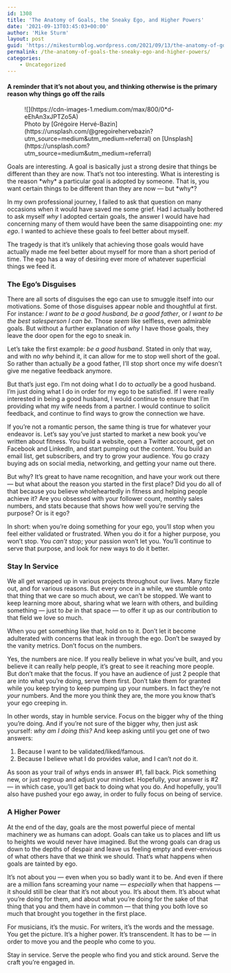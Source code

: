 ```yaml
---
id: 1308
title: 'The Anatomy of Goals, the Sneaky Ego, and Higher Powers'
date: '2021-09-13T03:45:03+00:00'
author: 'Mike Sturm'
layout: post
guid: 'https://mikesturmblog.wordpress.com/2021/09/13/the-anatomy-of-goals-the-sneaky-ego-and-higher-powers/'
permalink: /the-anatomy-of-goals-the-sneaky-ego-and-higher-powers/
categories:
    - Uncategorized
---
```


#### A reminder that it’s not about you, and thinking otherwise is the primary reason why things go off the rails

<figure class="wp-caption">![](https://cdn-images-1.medium.com/max/800/0*d-eEhAn3xJPTZo5A)<figcaption class="wp-caption-text">Photo by [Grégoire Hervé-Bazin](https://unsplash.com/@gregoirehervebazin?utm_source=medium&utm_medium=referral) on [Unsplash](https://unsplash.com?utm_source=medium&utm_medium=referral)</figcaption></figure>Goals are interesting. A goal is basically just a strong desire that things be different than they are now. That’s not too interesting. What is interesting is the reason *why* a particular goal is adopted by someone. That is, you want certain things to be different than they are now — but *why*?

In my own professional journey, I failed to ask that question on many occasions when it would have saved me some grief. Had I actually bothered to ask myself *why* I adopted certain goals, the answer I would have had concerning many of them would have been the same disappointing one: *my ego*. I wanted to achieve these goals to feel better about myself.

The tragedy is that it’s unlikely that achieving those goals would have actually made me feel better about myself for more than a short period of time. The ego has a way of desiring ever more of whatever superficial things we feed it.

### The Ego’s Disguises

There are all sorts of disguises the ego can use to smuggle itself into our motivations. Some of those disguises appear noble and thoughtful at first. For instance: *I want to be a good husband, be a good father*, or *I want to be the best salesperson I can be*. Those *seem* like selfless, even admirable goals. But without a further explanation of *why* I have those goals, they leave the door open for the ego to sneak in.

Let’s take the first example: *be a good husband*. Stated in only that way, and with no *why* behind it, it can allow for me to stop well short of the goal. So rather than actually *be* a good father, I’ll stop short once my wife doesn’t give me negative feedback anymore.

But that’s just ego. I’m not doing what I do to *actually* be a good husband. I’m just doing what I do in order for my ego to be satisfied. If I were really interested in being a good husband, I would continue to ensure that I’m providing what my wife needs from a partner. I would continue to solicit feedback, and continue to find ways to grow the connection we have.

If you’re not a romantic person, the same thing is true for whatever your endeavor is. Let’s say you’ve just started to market a new book you’ve written about fitness. You build a website, open a Twitter account, get on Facebook and LinkedIn, and start pumping out the content. You build an email list, get subscribers, and try to grow your audience. You go crazy buying ads on social media, networking, and getting your name out there.

But why? It’s great to have name recognition, and have your work out there — but what about the reason you started in the first place? Did you do all of that because you believe wholeheartedly in fitness and helping people achieve it? Are you obsessed with your follower count, monthly sales numbers, and stats because that shows how well you’re serving the purpose? Or is it ego?

In short: when you’re doing something for your ego, you’ll stop when you feel either validated or frustrated. When you do it for a higher purpose, you won’t stop. You *can’t* stop; your passion won’t let you. You’ll continue to serve that purpose, and look for new ways to do it better.

### Stay In Service

We all get wrapped up in various projects throughout our lives. Many fizzle out, and for various reasons. But every once in a while, we stumble onto that thing that we care so much about, we can’t be stopped. We want to keep learning more about, sharing what we learn with others, and building something — just to *be* in that space — to offer it up as our contribution to that field we love so much.

When you get something like that, hold on to it. Don’t let it become adulterated with concerns that leak in through the ego. Don’t be swayed by the vanity metrics. Don’t focus on the numbers.

Yes, the numbers are nice. If you really believe in what you’ve built, and you believe it can really help people, it’s great to see it reaching more people. But don’t make that the focus. If you have an audience of just 2 people that are into what you’re doing, serve them first. Don’t take them for granted while you keep trying to keep pumping up your numbers. In fact they’re not *your* numbers. And the more you think they are, the more you know that’s your ego creeping in.

In other words, stay in humble service. Focus on the bigger why of the thing you’re doing. And if you’re not sure of the bigger why, then just ask yourself: *why am I doing this?* And keep asking until you get one of two answers:

1. Because I want to be validated/liked/famous.
2. Because I believe what I do provides value, and I can’t *not* do it.

As soon as your trail of *why*s ends in answer #1, fall back. Pick something new, or just regroup and adjust your mindset. Hopefully, your answer is #2 — in which case, you’ll get back to doing what you do. And hopefully, you’ll also have pushed your ego away, in order to fully focus on being of service.

### A Higher Power

At the end of the day, goals are the most powerful piece of mental machinery we as humans can adopt. Goals can take us to places and lift us to heights we would never have imagined. But the wrong goals can drag us down to the depths of despair and leave us feeling empty and ever-envious of what others have that we think we should. That’s what happens when goals are tainted by ego.

It’s not about you — even when you so badly want it to be. And even if there are a million fans screaming your name — *especially* when that happens — it should still be clear that it’s not about you. It’s about them. It’s about what you’re doing for them, and about what you’re doing for the sake of that thing that you and them have in common — that thing you both love so much that brought you together in the first place.

For musicians, it’s the music. For writers, it’s the words and the message. You get the picture. It’s a higher power. It’s transcendent. It has to be — in order to move you and the people who come to you.

Stay in service. Serve the people who find you and stick around. Serve the craft you’re engaged in.